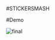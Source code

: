 #STICKERSMASH

#Demo

![final](https://github.com/DiegoHrz/StickerSmash/assets/128105062/8dbed7a6-e8ea-47ac-8859-d90fd843f0e4)
